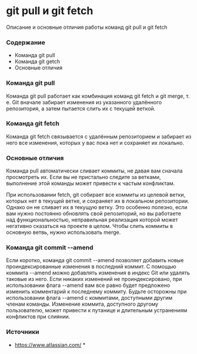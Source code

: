 # git pull и git fetch
Oписание и основные отличия работы команд git pull и git fetch

### Содержание
- Команда git pull
- Команда git getch
- Основные отличия

### Команда git pull

Команда git pull работает как комбинация команд git fetch и git merge, т. е. Git вначале забирает изменения из указанного удалённого репозитория, а затем пытается слить их с текущей веткой.

### Команда git fetch

Команда git fetch связывается с удалённым репозиторием и забирает из него все изменения, которых у вас пока нет и сохраняет их локально.

### Основные отличия

Команда pull автоматически сливает коммиты, не давая вам сначала просмотреть их. Если вы не пристально следите за ветками, выполнение этой команды может привести к частым конфликтам.

При использовании fetch, git собирает все коммиты из целевой ветки, которых нет в текущей ветке, и сохраняет их в локальном репозитории. Однако он не сливает их в текущую ветку. Это особенно полезно, если вам нужно постоянно обновлять свой репозиторий, но вы работаете над функциональностью, неправильная реализация которой может негативно сказаться на проекте в целом. Чтобы слить коммиты в основную ветвь, нужно использовать merge.

### Команда git commit --amend
Если коротко, команда git commit --amend позволяет добавить новые проиндексированные изменения в последний коммит. С помощью коммита --amend можно добавлять изменения в индекс Git или удалять таковые из него. Если никаких изменений не проиндексировано, при использовании флага --amend вам все равно будет предложено изменить комментарий к последнему коммиту. Будьте осторожны при использовании флага --amend с коммитами, доступными другим членам команды. Изменение коммита, доступного другому пользователю, может привести к путанице и длительным устранениям конфликтов при слиянии.

### Источники
* https://www.atlassian.com/ *

